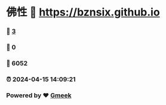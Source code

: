 # 佛性 :link: https://bznsix.github.io 
### :page_facing_up: [3](https://bznsix.github.io/tag.html) 
### :speech_balloon: 0 
### :hibiscus: 6052 
### :alarm_clock: 2024-04-15 14:09:21 
### Powered by :heart: [Gmeek](https://github.com/Meekdai/Gmeek)
